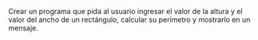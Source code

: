 Crear un programa que pida al usuario ingresar el valor de la altura y el valor del ancho de un rectángulo, calcular su perímetro y mostrarlo en un mensaje.